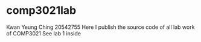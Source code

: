 # comp3021lab
Kwan Yeung Ching 20542755
Here I publish the source code of all lab work of COMP3021
See lab 1 inside
